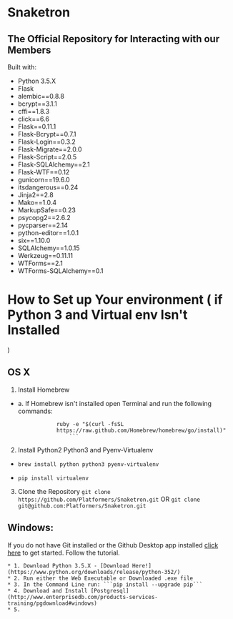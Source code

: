 # Snaketron
## The Official Repository for Interacting with our Members

Built with:
* Python 3.5.X
* Flask
* alembic==0.8.8
* bcrypt==3.1.1
* cffi==1.8.3
* click==6.6
* Flask==0.11.1
* Flask-Bcrypt==0.7.1
* Flask-Login==0.3.2
* Flask-Migrate==2.0.0
* Flask-Script==2.0.5
* Flask-SQLAlchemy==2.1
* Flask-WTF==0.12
* gunicorn==19.6.0
* itsdangerous==0.24
* Jinja2==2.8
* Mako==1.0.4
* MarkupSafe==0.23
* psycopg2==2.6.2
* pycparser==2.14
* python-editor==1.0.1
* six==1.10.0
* SQLAlchemy==1.0.15
* Werkzeug==0.11.11
* WTForms==2.1
* WTForms-SQLAlchemy==0.1 


# How to Set up Your environment ( if Python 3 and Virtual env Isn't Installed
)

## OS X
1. Install Homebrew
  * a. If Homebrew isn't installed open Terminal and run the following
      commands:

      ```
                  ruby -e "$(curl -fsSL
                  https://raw.github.com/Homebrew/homebrew/go/install)"
                      ```

2. Install Python2 Python3 and Pyenv-Virtualenv
  * ```brew install python python3 pyenv-virtualenv```

  * `pip install virtualenv`

3. Clone the Repository
  ```git clone https://github.com/Platformers/Snaketron.git```
  OR
  ```git clone git@github.com:Platformers/Snaketron.git```

  ## Windows:
  If you do not have Git installed or the Github Desktop app installed [click here](https://help.github.com/articles/set-up-git/#platform-windows) to get started. Follow the tutorial.

    * 1. Download Python 3.5.X - [Download Here!](https://www.python.org/downloads/release/python-352/)
    * 2. Run either the Web Executable or Downloaded .exe file
    * 3. In the Command Line run: ```pip install --upgrade pip```
    * 4. Download and Install [Postgresql](http://www.enterprisedb.com/products-services-training/pgdownload#windows)
    * 5.

